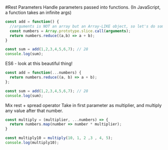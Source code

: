 #Rest Parameters
Handle parameters passed into functions. (In JavaScript, a function takes an infinite args)
```javascript
const add = function() {
  //arguments is NOT an array but an Array-LIKE object, so let's do some dancing first
  const numbers = Array.prototype.slice.call(arguments);
  return numbers.reduce((a,b) => a + b);
}

const sum = add(1,2,3,4,5,6,7); // 28
console.log(sum);

```
ES6 - look at this beautiful thing!
```javascript
const add = function(...numbers) {
  return numbers.reduce((a, b) => a + b);
};

const sum = add(1,2,3,4,5,6,7); // 28
console.log(sum);

```
Mix rest + spread operator
Take in first parameter as multiplier, and multiply any value after that number.
```javascript
const multiply = (multiplier, ...numbers) => {
  return numbers.map(number => number * multiplier);
}

const multiply10 = multiply(10, 1, 2 ,3 , 4, 5);
console.log(multiply10);
```